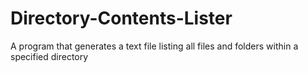# Directory-Contents-Lister
 A program that generates a text file listing all files and folders within a specified directory
